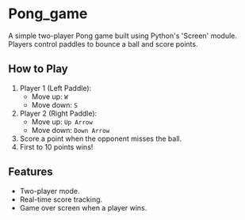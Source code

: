 # Pong_game
A simple two-player Pong game built using Python's 'Screen' module. Players control paddles to bounce a ball and score points.  

## How to Play  
  1. Player 1 (Left Paddle):  
     - Move up: `W`  
     - Move down: `S`  
  2. Player 2 (Right Paddle):  
     - Move up: `Up Arrow`  
     - Move down: `Down Arrow`  
  3. Score a point when the opponent misses the ball.  
  4. First to 10 points wins!  

## Features  
  - Two-player mode.  
  - Real-time score tracking.  
  - Game over screen when a player wins.  
